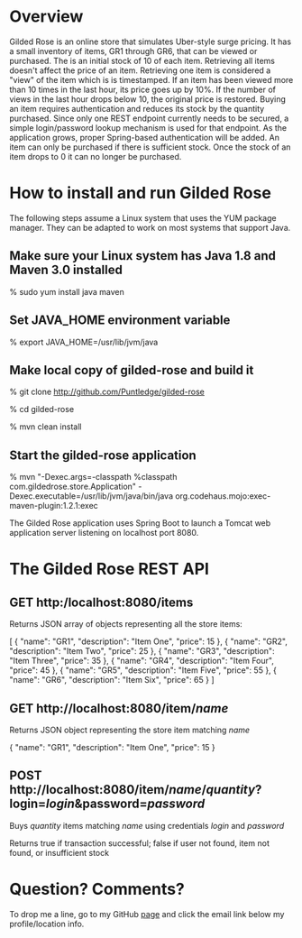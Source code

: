 # Overview

Gilded Rose is an online store that simulates Uber-style surge pricing.
It has a small inventory of items, GR1 through GR6, that can be viewed or purchased.
The is an initial stock of 10 of each item.
Retrieving all items doesn't affect the price of an item.
Retrieving one item is considered a "view" of the item which is is timestamped.
If an item has been viewed more than 10 times in the last hour, its price goes up by 10%.
If the number of views in the last hour drops below 10, the original price is restored.
Buying an item requires authentication and reduces its stock by the quantity purchased.
Since only one REST endpoint currently needs to be secured, a simple login/password lookup mechanism is used for that endpoint.
As the application grows, proper Spring-based authentication will be added.
An item can only be purchased if there is sufficient stock.
Once the stock of an item drops to 0 it can no longer be purchased.

# How to install and run Gilded Rose

The following steps assume a Linux system that uses the YUM package manager.
They can be adapted to work on most systems that support Java.

## Make sure your Linux system has Java 1.8 and Maven 3.0 installed

% sudo yum install java maven

## Set JAVA_HOME environment variable

% export JAVA_HOME=/usr/lib/jvm/java

## Make local copy of gilded-rose and build it

% git clone http://github.com/Puntledge/gilded-rose

% cd gilded-rose

% mvn clean install

## Start the gilded-rose application

% mvn "-Dexec.args=-classpath %classpath com.gildedrose.store.Application" -Dexec.executable=/usr/lib/jvm/java/bin/java org.codehaus.mojo:exec-maven-plugin:1.2.1:exec

The Gilded Rose application uses Spring Boot to launch a Tomcat web application server listening on localhost port 8080.

# The Gilded Rose REST API

## GET http:/localhost:8080/items

Returns JSON array of objects representing all the store items:

[
    {
        "name": "GR1",
        "description": "Item One",
        "price": 15
    }, {
        "name": "GR2",
        "description": "Item Two",
        "price": 25
    }, {
        "name": "GR3",
        "description": "Item Three",
        "price": 35
    }, {
        "name": "GR4",
        "description": "Item Four",
        "price": 45
    }, {
        "name": "GR5",
        "description": "Item Five",
        "price": 55
    }, {
        "name": "GR6",
        "description": "Item Six",
        "price": 65
    }
]

## GET http://localhost:8080/item/_name_

Returns JSON object representing the store item matching _name_

{
    "name": "GR1",
    "description": "Item One",
    "price": 15
}

## POST http://localhost:8080/item/_name_/_quantity_?login=_login_&password=_password_

Buys _quantity_ items matching _name_ using credentials _login_ and _password_

Returns true if transaction successful; false if user not found, item not found, or insufficient stock

# Question? Comments?

To drop me a line, go to my GitHub [page](http://github.com/Puntledge) and click the email link below my profile/location info.
